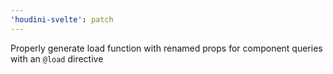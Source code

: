 ```yaml
---
'houdini-svelte': patch
---
```


Properly generate load function with renamed props for component queries with an `@load` directive
